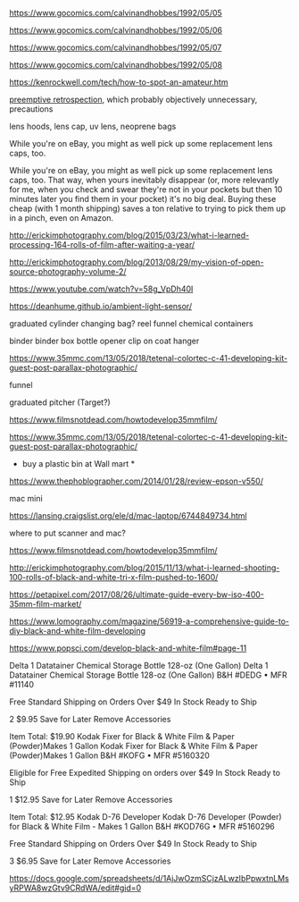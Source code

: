 https://www.gocomics.com/calvinandhobbes/1992/05/05

https://www.gocomics.com/calvinandhobbes/1992/05/06

https://www.gocomics.com/calvinandhobbes/1992/05/07

https://www.gocomics.com/calvinandhobbes/1992/05/08

https://kenrockwell.com/tech/how-to-spot-an-amateur.htm

[preemptive retrospection](https://scholarsarchive.byu.edu/etd/1688), which probably objectively unnecessary, precautions


lens hoods, lens cap, uv lens, neoprene bags

While you're on eBay, you might as well pick up some replacement lens caps, too.

While you're on eBay, you might as well pick up some replacement lens caps, too.
That way, when yours inevitably disappear (or, more relevantly for me, when you check and swear they're not in your pockets but then 10 minutes later you find them in your pocket) it's no big deal.
Buying these cheap (with 1 month shipping) saves a ton relative to trying to pick them up in a pinch, even on Amazon.

http://erickimphotography.com/blog/2015/03/23/what-i-learned-processing-164-rolls-of-film-after-waiting-a-year/

http://erickimphotography.com/blog/2013/08/29/my-vision-of-open-source-photography-volume-2/

https://www.youtube.com/watch?v=58g_VpDh40I

https://deanhume.github.io/ambient-light-sensor/

graduated cylinder
changing bag?
reel
funnel
chemical containers

binder
binder box
bottle opener
clip on coat hanger

https://www.35mmc.com/13/05/2018/tetenal-colortec-c-41-developing-kit-guest-post-parallax-photographic/

funnel

graduated pitcher (Target?)

https://www.filmsnotdead.com/howtodevelop35mmfilm/

https://www.35mmc.com/13/05/2018/tetenal-colortec-c-41-developing-kit-guest-post-parallax-photographic/

* buy a plastic bin at Wall mart *

https://www.thephoblographer.com/2014/01/28/review-epson-v550/

mac mini

https://lansing.craigslist.org/ele/d/mac-laptop/6744849734.html

where to put scanner and mac?

https://www.filmsnotdead.com/howtodevelop35mmfilm/

http://erickimphotography.com/blog/2015/11/13/what-i-learned-shooting-100-rolls-of-black-and-white-tri-x-film-pushed-to-1600/

https://petapixel.com/2017/08/26/ultimate-guide-every-bw-iso-400-35mm-film-market/

https://www.lomography.com/magazine/56919-a-comprehensive-guide-to-diy-black-and-white-film-developing

https://www.popsci.com/develop-black-and-white-film#page-11


Delta 1 Datatainer Chemical Storage Bottle 128-oz (One Gallon)
Delta 1 Datatainer Chemical Storage Bottle 128-oz (One Gallon)
B&H #DEDG • MFR #11140

Free Standard Shipping on Orders Over $49
In Stock
Ready to Ship

2
$9.95  Save for Later   Remove
Accessories

Item Total:
$19.90
 Kodak Fixer for Black & White Film & Paper (Powder)Makes 1 Gallon
Kodak Fixer for Black & White Film & Paper (Powder)Makes 1 Gallon
B&H #KOFG • MFR #5160320

Eligible for Free Expedited Shipping on orders over $49
In Stock
Ready to Ship

1
$12.95  Save for Later   Remove
Accessories

Item Total:
$12.95
 Kodak D-76 Developer
Kodak D-76 Developer (Powder) for Black & White Film - Makes 1 Gallon
B&H #KOD76G • MFR #5160296

Free Standard Shipping on Orders Over $49
In Stock
Ready to Ship

3
$6.95  Save for Later   Remove
Accessories

https://docs.google.com/spreadsheets/d/1AjJwOzmSCjzALwzIbPpwxtnLMsyRPWA8wzGtv9CRdWA/edit#gid=0

